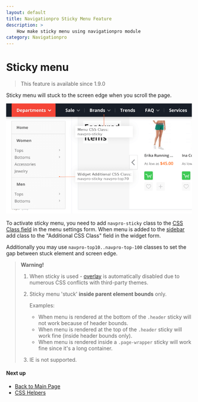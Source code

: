 ```yaml
---
layout: default
title: Navigationpro Sticky Menu Feature
description: >
    How make sticky menu using navigationpro module
category: Navigationpro
---
```


# Sticky menu

> This feature is available since 1.9.0

Sticky menu will stuck to the screen edge when you scroll the page.

![Sticky menu](/images/m2/navigationpro/use-cases/sticky/sticky.png)

To activate sticky menu, you need to add `navpro-sticky` class to the
[CSS Class field](/m2/extensions/navigationpro/backend/menu-settings/#general-settings)
in the menu settings form. When menu is added to the [sidebar](/m2/extensions/navigationpro/use-cases/sidebar-menu/)
add class to the "Additional CSS Class" field in the widget form.

Additionally you may use `navpro-top10..navpro-top-100` classes to set the gap
between stuck element and screen edge.

> **Warning!**
>
> 1. When sticky is used - [overlay](/m2/extensions/navigationpro/use-cases/overlay/)
>    is automatically disabled due to numerous CSS conflicts with third-party themes.
>
> 2. Sticky menu 'stuck' **inside parent element bounds** only.
>
>    Examples:
>    - When menu is rendered at the bottom of the `.header` sticky will not work because of header bounds.
>    - When menu is rendered at the top of the `.header` sticky will work fine (inside header bounds only).
>    - When menu is rendered inside a `.page-wrapper` sticky will work fine since it's a long container.
>
> 3. IE is not supported.

#### Next up

 -  [Back to Main Page](/m2/extensions/navigationpro/)
 -  [CSS Helpers][css-helpers]

[css-helpers]: /m2/extensions/navigationpro/customization/css-helpers/ "CSS Helpers"
